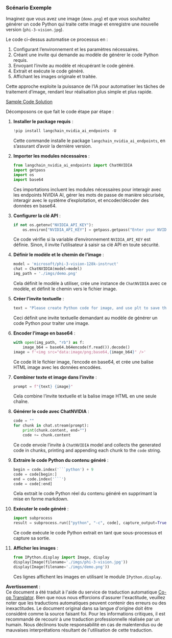 <!--
CO_OP_TRANSLATOR_METADATA:
{
  "original_hash": "a8de701a2f1eb12b1f82432288d709cf",
  "translation_date": "2025-05-07T13:43:12+00:00",
  "source_file": "md/02.Application/04.Vision/Phi3/E2E_Nvidia_NIM_Vision.md",
  "language_code": "fr"
}
-->
### Scénario Exemple

Imaginez que vous avez une image (`demo.png`) et que vous souhaitez générer un code Python qui traite cette image et enregistre une nouvelle version (`phi-3-vision.jpg`).

Le code ci-dessus automatise ce processus en :

1. Configurant l’environnement et les paramètres nécessaires.  
2. Créant une invite qui demande au modèle de générer le code Python requis.  
3. Envoyant l’invite au modèle et récupérant le code généré.  
4. Extrait et exécute le code généré.  
5. Affichant les images originale et traitée.

Cette approche exploite la puissance de l’IA pour automatiser les tâches de traitement d’image, rendant leur réalisation plus simple et plus rapide.

[Sample Code Solution](../../../../../../code/06.E2E/E2E_Nvidia_NIM_Phi3_Vision.ipynb)

Décomposons ce que fait le code étape par étape :

1. **Installer le package requis** :  
    ```python
    !pip install langchain_nvidia_ai_endpoints -U
    ```  
    Cette commande installe le package `langchain_nvidia_ai_endpoints`, en s’assurant d’avoir la dernière version.

2. **Importer les modules nécessaires** :  
    ```python
    from langchain_nvidia_ai_endpoints import ChatNVIDIA
    import getpass
    import os
    import base64
    ```  
    Ces importations incluent les modules nécessaires pour interagir avec les endpoints NVIDIA AI, gérer les mots de passe de manière sécurisée, interagir avec le système d’exploitation, et encoder/décoder des données en base64.

3. **Configurer la clé API** :  
    ```python
    if not os.getenv("NVIDIA_API_KEY"):
        os.environ["NVIDIA_API_KEY"] = getpass.getpass("Enter your NVIDIA API key: ")
    ```  
    Ce code vérifie si la variable d’environnement `NVIDIA_API_KEY` est définie. Sinon, il invite l’utilisateur à saisir sa clé API en toute sécurité.

4. **Définir le modèle et le chemin de l’image** :  
    ```python
    model = 'microsoft/phi-3-vision-128k-instruct'
    chat = ChatNVIDIA(model=model)
    img_path = './imgs/demo.png'
    ```  
    Cela définit le modèle à utiliser, crée une instance de `ChatNVIDIA` avec ce modèle, et définit le chemin vers le fichier image.

5. **Créer l’invite textuelle** :  
    ```python
    text = "Please create Python code for image, and use plt to save the new picture under imgs/ and name it phi-3-vision.jpg."
    ```  
    Ceci définit une invite textuelle demandant au modèle de générer un code Python pour traiter une image.

6. **Encoder l’image en base64** :  
    ```python
    with open(img_path, "rb") as f:
        image_b64 = base64.b64encode(f.read()).decode()
    image = f'<img src="data:image/png;base64,{image_b64}" />'
    ```  
    Ce code lit le fichier image, l’encode en base64, et crée une balise HTML image avec les données encodées.

7. **Combiner texte et image dans l’invite** :  
    ```python
    prompt = f"{text} {image}"
    ```  
    Cela combine l’invite textuelle et la balise image HTML en une seule chaîne.

8. **Générer le code avec ChatNVIDIA** :  
    ```python
    code = ""
    for chunk in chat.stream(prompt):
        print(chunk.content, end="")
        code += chunk.content
    ```  
    Ce code envoie l’invite à `ChatNVIDIA` model and collects the generated code in chunks, printing and appending each chunk to the `code` string.

9. **Extraire le code Python du contenu généré** :  
    ```python
    begin = code.index('```python') + 9  
    code = code[begin:]  
    end = code.index('```')
    code = code[:end]
    ```  
    Cela extrait le code Python réel du contenu généré en supprimant la mise en forme markdown.

10. **Exécuter le code généré** :  
    ```python
    import subprocess
    result = subprocess.run(["python", "-c", code], capture_output=True)
    ```  
    Ce code exécute le code Python extrait en tant que sous-processus et capture sa sortie.

11. **Afficher les images** :  
    ```python
    from IPython.display import Image, display
    display(Image(filename='./imgs/phi-3-vision.jpg'))
    display(Image(filename='./imgs/demo.png'))
    ```  
    Ces lignes affichent les images en utilisant le module `IPython.display`.

**Avertissement** :  
Ce document a été traduit à l'aide du service de traduction automatique [Co-op Translator](https://github.com/Azure/co-op-translator). Bien que nous nous efforcions d'assurer l'exactitude, veuillez noter que les traductions automatiques peuvent contenir des erreurs ou des inexactitudes. Le document original dans sa langue d'origine doit être considéré comme la source faisant foi. Pour les informations critiques, il est recommandé de recourir à une traduction professionnelle réalisée par un humain. Nous déclinons toute responsabilité en cas de malentendus ou de mauvaises interprétations résultant de l'utilisation de cette traduction.